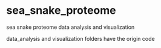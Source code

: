 # sea_snake_proteome
sea snake proteome data analysis and visualization

data_analysis and visualization folders have the origin code
